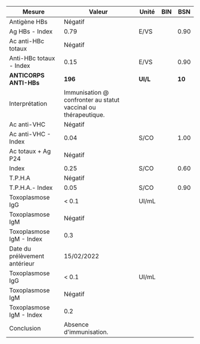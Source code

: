 |            Mesure           |                            Valeur                            |  Unité |BIN|  BSN |
|-----------------------------|--------------------------------------------------------------|--------|---|------|
|         Antigène HBs        |                            Négatif                           |        |   |      |
|        Ag HBs - Index       |                             0.79                             |  E/VS  |   | 0.90 |
|      Ac anti-HBc totaux     |                            Négatif                           |        |   |      |
|   Anti-HBc totaux - Index   |                             0.15                             |  E/VS  |   | 0.90 |
|    **ANTICORPS ANTI-HBs**   |                            **196**                           |**UI/L**|   |**10**|
|        Interprétation       |Immunisation @ confronter au statut vaccinal ou thérapeutique.|        |   |      |
|         Ac anti-VHC         |                            Négatif                           |        |   |      |
|     Ac anti-VHC - Index     |                             0.04                             |  S/CO  |   | 1.00 |
|      Ac totaux + Ag P24     |                            Négatif                           |        |   |      |
|            Index            |                             0.25                             |  S/CO  |   | 0.60 |
|           T.P.H.A           |                            Négatif                           |        |   |      |
|       T.P.H.A.- Index       |                             0.05                             |  S/CO  |   | 0.90 |
|       Toxoplasmose IgG      |                             < 0.1                            |  UI/mL |   |      |
|       Toxoplasmose IgM      |                            Négatif                           |        |   |      |
|   Toxoplasmose IgM - Index  |                              0.3                             |        |   |      |
|Date du prélèvement antérieur|                          15/02/2022                          |        |   |      |
|       Toxoplasmose IgG      |                             < 0.1                            |  UI/mL |   |      |
|       Toxoplasmose IgM      |                            Négatif                           |        |   |      |
|   Toxoplasmose IgM - Index  |                              0.2                             |        |   |      |
|          Conclusion         |                    Absence d'immunisation.                   |        |   |      |